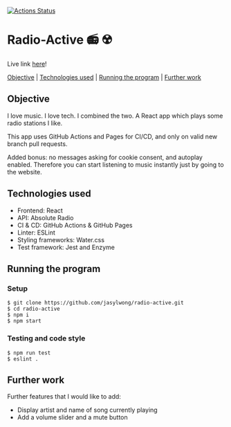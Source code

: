 [![Actions Status](https://github.com/jasylwong/radio-active/workflows/CI/badge.svg)](https://github.com/jasylwong/radio-active/actions) 

# Radio-Active 📻 ☢️

Live link [here](https://jasylwong.github.io/radio-active/)!

[Objective](#Objective) | [Technologies used](#tech) | [Running the program](#running_the_program) | [Further work](#further_work)

## <a name="Objective">Objective</a>

I love music. I love tech. I combined the two.
A React app which plays some radio stations I like.

This app uses GitHub Actions and Pages for CI/CD, and only on valid new branch pull requests.

Added bonus: no messages asking for cookie consent, and autoplay enabled. Therefore you can start listening to music instantly just by going to the website.

## <a name="tech">Technologies used</a>

- Frontend: React
- API: Absolute Radio
- CI & CD: GitHub Actions & GitHub Pages
- Linter: ESLint
- Styling frameworks: Water.css
- Test framework: Jest and Enzyme

## <a name="running_the_program">Running the program</a>

### Setup
```
$ git clone https://github.com/jasylwong/radio-active.git
$ cd radio-active
$ npm i
$ npm start
```

### Testing and code style
```
$ npm run test
$ eslint .
```

## <a name="Further work">Further work</a>

Further features that I would like to add:
- Display artist and name of song currently playing
- Add a volume slider and a mute button
